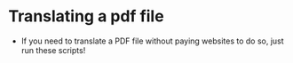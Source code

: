 # Translating a pdf file
+ If you need to translate a PDF file without paying websites to do so, just run these scripts! 
